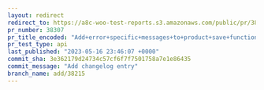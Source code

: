 ```yaml
---
layout: redirect
redirect_to: https://a8c-woo-test-reports.s3.amazonaws.com/public/pr/38307/api/index.html
pr_number: 38307
pr_title_encoded: "Add+error+specific+messages+to+product+save+functionality"
pr_test_type: api
last_published: "2023-05-16 23:46:07 +0000"
commit_sha: 3e362179d24734c57cf6f7f7501758a7e1e86435
commit_message: "Add changelog entry"
branch_name: add/38215
---
```

